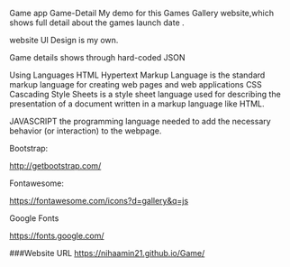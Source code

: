  Game app 
Game-Detail
My demo for this Games Gallery website,which shows full detail about the games launch date .

website Ul Design is my own.

Game details shows through hard-coded JSON

Using Languages
HTML
Hypertext Markup Language is the standard markup language for creating web pages and web applications
CSS
Cascading Style Sheets is a style sheet language
used for describing the presentation of a document written in a markup language like HTML.

JAVASCRIPT
the programming language needed to add the necessary behavior (or interaction) to the webpage.

Bootstrap:

http://getbootstrap.com/

Fontawesome:

https://fontawesome.com/icons?d=gallery&q=js

Google Fonts

https://fonts.google.com/

###Website URL
https://nihaamin21.github.io/Game/

